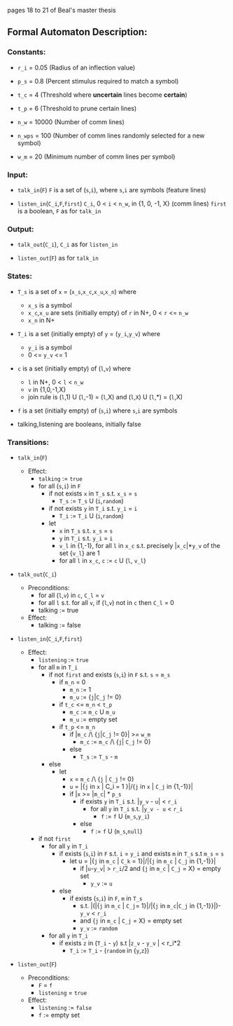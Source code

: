 pages 18 to 21 of Beal's master thesis

## Formal Automaton Description:

### Constants:

- `r_i`   = 0.05  (Radius of an inflection value)

- `p_s`   = 0.8   (Percent stimulus required to match a symbol)

- `t_c`   = 4     (Threshold where __uncertain__ lines become __certain__)

- `t_p`   = 6     (Threshold to prune certain lines)

- `n_w`   = 10000 (Number of comm lines)

- `n_wps` =   100 (Number of comm lines randomly selected for a new symbol)

- `w_m`   =    20 (Minimum number of comm lines per symbol)

### Input:

- `talk_in`(`F`)
   `F` is a set of (`s`,`i`), where `s`,`i` are symbols (feature lines)

- `listen_in`(`C_i`,`F`,`first`)
   `C_i`, 0 < `i` < `n_w`, in {1, 0, -1, X} (comm lines)
   `first` is a boolean, `F` as for `talk_in`

### Output:

- `talk_out`(`C_i`), `C_i` as for `listen_in`

- `listen_out`(`F`) as for `talk_in`

### States:

- `T_s` is a set of `x` = (`x_s`,`x_c`,`x_u`,`x_n`) where
   - `x_s` is a symbol
   - `x_c`,`x_u` are sets (initially empty) of `r` in N+, 0 < `r` <= `n_w`
   - `x_n` in N+

- `T_i` is a set (initially empty) of `y` = (`y_i`,`y_v`) where
   - `y_i` is a symbol
   - 0 <= `y_v` <= 1

- `c` is a set (initially empty) of (`l`,`v`) where
  - `l` in N+, 0 < `l` < `n_w`
  - `v` in {1,0,-1,X}
  - join rule is (`l`,1) U (`l`,-1) = (`l`,X) and (`l`,`X`) U (`l`,*) = (`l`,X)

- `f` is a set (initially empty) of (`s`,`i`) where `s`,`i` are symbols

- talking,listening are booleans, initially false

### Transitions:

- `talk_in`(`F`)
   - Effect:
     - `talking` := `true`
     - for all (`s`,`i`) in `F`
       - if not exists `x` in `T_s` s.t. `x_s` = `s`
         - `T_s` := `T_s` U (`i`,`random`)
       - if not exists `y` in `T_i` s.t. `y_i` = `i`
         - `T_i` := `T_i` U (`i`,`random`)
       - let
         - `x` in `T_s` s.t. `x_s` = `s`
         - `y` in `T_i` s.t. `y_i` = `i`
         - `v_l` in {1,-1}, for all `l` in `x_c` s.t. precisely |`x_c`|*`y_v` of the set {`v_l`} are 1
         - for all `l` in `x_c`, `c` := `c` U (`l`, `v_l`)

- `talk_out`(`C_i`)
   - Preconditions:
     - for all (`l`,`v`) in `c`, `C_l` = `v`
     - for all `l` s.t. for all `v`, if (`l`,`v`) not in `c` then `C_l` = 0
     - talking := true
   - Effect:
     - talking := false

- `listen_in`(`C_i`,`F`,`first`)
   - Effect:
     - `listening` := `true`
     - for all `m` in `T_i`
       - if not `first` and exists (`s`,`i`) in `F` s.t. `s` = `m_s`
         - if `m_n` = 0
           - `m_n` := 1
           - `m_u` := {`j`|`C_j` != 0}
         - if `t_c` <= `m_n` < `t_p`
           - `m_c` := `m_c` U `m_u`
           - `m_u` := empty set
         - if `t_p` <= `m_n`
           - if |`m_c` /\ {`j`|`C_j` != 0}| >= `w_m`
             - `m_c` := `m_c` /\ {`j`| `C_j` != 0}
           - else
             - `T_s` := `T_s` - `m`
       - else
         - let
           - `x` = `m_c` /\ {`j` | `C_j` != 0}
           - `u` = |{`j` in `x` | C_i = 1 }|/{`j` in `x` | `C_j` in {1,-1}}|
           - if |`x` >= |`m_c`| * `p_s`
             - if exists `y` in `T_i` s.t. |`y_v` - `u`| < `r_i`
               - for all `y` in `T_i` s.t. |`y_v - u` < `r_i`
                 - `f` := `f` U (`m_s`,`y_i`)
             - else
               - `f` := `f` U (`m_s`,`null`)
     - if not `first`
       - for all `y` in `T_i`
         - if exists (`s`,`i`) in `F` s.t. `i` = `y_i` and exists `m` in `T_s` s.t `m_s` = `s`
           - let u = |{`j` in `m_c` | `C_k` = 1}|/|{`j` in `m_c` | `C_j` in {1,-1}}|
             - if |`u`-`y_v`| > `r_i`/2 and {`j` in `m_c` | `C_j` = X} = empty set
               - `y_v` := `u`
         - else
           - if exists (`s`,`i`) in `F`, `m` in `T_s`
             - s.t. |(|{`j` in `m_c` | `C_j`= 1}|/|{`j` in `m_c`|`C_j` in {1,-1}}|)-`y_v` < `r_i`
             - and {`j` in `m_c` | `C_j` = X} = empty set
             - `y_v` := `random`
       - for all `y` in `T_i`
         - if exists `z` in (`T_i` - `y`) s.t |`z_v` - `y_v` | < r_i*2
           - `T_i` := `T_i` - (`random` in {`y`,`z`})

- `listen_out`(`F`)
   - Preconditions:
     - `F` = `f`
     - `listening` = `true`
   - Effect:
     - `listening` := `false`
     - `f` := empty set
